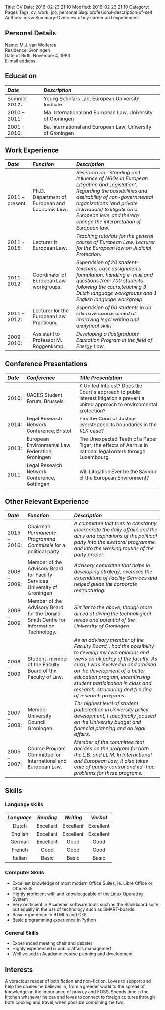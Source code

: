 Title: CV
Date: 2016-02-23 21:10
Modified: 2016-02-23 21:10
Category: Pages
Tags: cv, work, job, personal
Slug: profesional-description-of-self
Authors: mjvw
Summary: Overview of my career and experiences


## Personal Details
Name: M.J. van Wolferen  
Residence: Groningen  
Date of Birth:	November 4, 1983  
E-mail address: 

## Education
| *Date* | *Description* |
| :---- | :--------- |
|Summer 2012:|  Young Scholars Lab, European University Institute |
|2010 – 2011:|	Ma. International and European Law, University of Groningen |
|2001 – 2010:|	Ba. International and European Law, University of Groningen |

## Work Experience
| *Date* | *Function* | *Description* |
| :---- | :-------- | :----------- |
|2011 – present:| Ph.D. Department of European and Economic Law.|  _Research on: ‘Standing and Influence of NGOs in European Litigation and Legislation’. Regarding the possibilities and desirability of non-governmental organizations (and private individuals) to litigate on a European level and thereby change the interpretation of European law._
|2011 - 2015: | Lecturer in European Law. | _Teaching tutorials for the general course of European Law. Lecturer for the European law on Judicial Protection._ |
|2011 - 2012: | Coordinator of European Law workgroups.|  _Supervision of 20 student-teachers, case assignments formulation, handling e-mail and questions from 700 students following the cours,teaching 3 Dutch language workgroups and 1 English language workgroup._ |
|2011 – 2012: | Lecturer for the European Law Practicum.|  _Supervision of 60 students in an intensive course aimed at improving legal writing and analytical skills._ |
|2009 – 2010: | Assistant to Professor M. Roggenkamp.|  _Developing a Postgraduate Education Program in the field of Energy 		Law._ |

## Conference Presentations
| *Date* | *Conference* | *Title Presentation* |
| :---- | :----------- | :------------------- |
| 2016: | UACES Student Forum, Brussels | A United Interest? Does the Court's approach to public interest litigation a prevent a united approach to environmental protection? |
| 2014: | Legal Research Network Conference, Bristol | Has the Court of Justice overstepped its boundaries in the *VLK* case? |
| 2013: | European Environmental Law Federation, Groningen | The Unexpected Teeth of a Paper Tiger, the effects of Aarhus in national legal orders through Luxembourg|
| 2011: | Legal Research Network Conference, Gottingen | Will Litigation Ever be the Saviour of the European Environment? |

## Other Relevant Experience
| *Date* | *Function* | *Description* |
| :---- | :-------- | :----------- |
|2015 – 2016: | Chairman _Permanente Programma Commissie_ for a political party.|  _A committee that tries to constantly incorporate the daily affairs and the aims and aspirations of the political party into the electoral programme and into the working routine of the party proper._ |
|2008 – 2009: |	Member of the Advisory Board for Facility Services University of Groningen | _Advisory committee that helps in developing strategy, oversees the expenditure of Facility Services and helped guide the corporate restructuring._
|2008 – 2009: |	Member of the Advisory Board for the Donald Smith Centre for Information Technology. | _Similar to the above, though more aimed at diving the technological needs and potential of the University of Groningen._
|2008 – 2009: |	Student-member of the Faculty Board of the Faculty of Law. |  _As an advisory member of the Faculty Board, I had the possibility to develop my own opinions and views on all policy of the faculty. As such, I was involved in and advised on the development of a better education program, incentivising student participation in class and research, structuring and funding of research programs._ |
|2007 – 2008: |	Member University Council Groningen. |  _The highest level of student participation in University policy development, I specifically focused on the University budget and financial planning and on legal affairs._ |
|2005 – 2007: |	Course Program Committee for International and European Law. | _Member of the committee that decides on the program for both the L.B. and LL.M. In International and European Law, it also takes care of quality control and ad-hoc problems for these programs._ |

## Skills
### Language skills
|*Language*|*Reading*|*Writing*|*Verbal*|
|:--------:|:-------:|:-------:|:------:|
| Dutch  |  Excellent | Excellent   | Excellent   |
| English  | Excellent   | Excellent   | Excellent   |
| German  | Excellent   | Good	  | Good   |
| French | Good | Good | Good |
| Italian | Basic | Basic | Basic |

### Computer Skills
* Excellent knowledge of most modern Office Suites, ie. Libre Office or Office365.
* Highly proficient with and knowledgeable of the Linux Operating System.
* Very proficient in Academic software tools such as the Blackboard suite, but equally in the use of technology such as SMART-boards.
* Basic experience in HTML5 and CSS
* Basic programming experience in Python

### General Skills
* Experienced meeting chair and debater
* Highly experienced in public affairs management
* Well versed in Academic course planning and development

## Interests
A voracious reader of both fiction and non-fiction. Loves to support and help the causes he believes in, from a greener world to the spread of knowledge on the importance of privacy and FOSS. Spends time in the kitchen whenever he can and loves to connect to foreign cultures through both cooking and travel, when possible combining the two.
